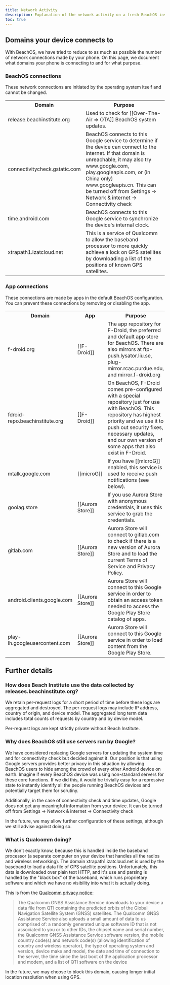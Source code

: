 ```yaml
---
title: Network Activity
description: Explanation of the network activity on a fresh BeachOS install
toc: true
---
```


## Domains your device connects to

With BeachOS, we have tried to reduce to as much as possible the number of network connections made by your phone. On this page, we document what domains your phone is connecting to and for what purpose.

### BeachOS connections

These network connections are initiated by the operating system itself and cannot be changed.

<table class="table" markdown="0">
<tr>
  <th>Domain</th>
  <th>Purpose</th>
</tr>
<tr>
  <td>release.beachinstitute.org</td>
  <td>Used to check for [[Over-The-Air => OTA]] BeachOS system updates.</td>
</tr>
<tr>
  <td>connectivitycheck.gstatic.com</td>
  <td>BeachOS connects to this Google service to determine if the device can connect to the internet. If that domain is unreachable, it may also try www.google.com, play.googleapis.com, or (in China only) www.googleapis.cn. This can be turned off from Settings -> Network & internet -> Connectivity check</td>
</tr>
<tr>
  <td>time.android.com</td>
  <td>BeachOS connects to this Google service to synchronize the device's internal clock.</td>
</tr>
<tr>
  <td>xtrapath1.izatcloud.net</td>
  <td>This is a service of Qualcomm to allow the baseband processor to more quickly achieve a lock on GPS satellites by downloading a list of the positions of known GPS satellites.</td>
</tr>
</table>

### App connections

These connections are made by apps in the default BeachOS configuration. You can prevent these connections by removing or disabling the app.

<table class="table" markdown="0">
<tr>
  <th>Domain</th>
  <th>App</th>
  <th>Purpose</th>
</tr>
<tr>
  <td>f-droid.org</td>
  <td>[[F-Droid]]</td>
  <td>The app repository for F-Droid, the preferred and default app store for BeachOS. There are also mirrors at ftp-push.lysator.liu.se, plug-mirror.rcac.purdue.edu, and mirror.f-droid.org</td>
</tr>
<tr>
  <td>fdroid-repo.beachinstitute.org</td>
  <td>[[F-Droid]]</td>
  <td>On BeachOS, F-Droid comes pre-configured with a special repository just for use with BeachOS. This repository has highest priority and we use it to push out security fixes, necessary updates, and our own version of some apps that also exist in F-Droid.</td>
</tr>
<tr>
  <td>mtalk.google.com</td>
  <td>[[microG]]</td>
  <td>If you have [[microG]] enabled, this service is used to receive push notifications (see below).</td>
</tr>
<tr>
  <td>goolag.store</td>
  <td>[[Aurora Store]]</td>
  <td>If you use Aurora Store with anonymous credentials, it uses this service to grab the credentials.</td>
</tr>
<tr>
  <td>gitlab.com</td>
  <td>[[Aurora Store]]</td>
  <td>Aurora Store will connect to gitlab.com to check if there is a new version of Aurora Store and to load the current Terms of Service and Privacy Policy.</td>
</tr>
<tr>
  <td>android.clients.google.com</td>
  <td>[[Aurora Store]]</td>
  <td>Aurora Store will connect to this Google service in order to obtain an access token needed to access the Google Play Store catalog of apps.</td>
</tr>
<tr>
  <td>play-lh.googleusercontent.com</td>
  <td>[[Aurora Store]]</td>
  <td>Aurora Store will connect to this Google service in order to load content from the Google Play Store.</td>
</tr>
</table>

## Further details

### How does Beach Institute use the data collected by releases.beachinstitute.org?

We retain per-request logs for a short period of time before these logs are aggregated and destroyed. The per-request logs may include IP address, country of origin, and device model. The aggregated long term data includes total counts of requests by country and by device model.

Per-request logs are kept strictly private without Beach Institute.

### Why does BeachOS still use servers run by Google?

We have considered replacing Google servers for updating the system time and for connectivity check but decided against it. Our position is that using Google servers provides better privacy in this situation by allowing BeachOS users to hide among the crowd of every other Android device on earth. Imagine if every BeachOS device was using non-standard servers for these core functions. If we did this, it would be trivially easy for a repressive state to instantly identify all the people running BeachOS devices and potentially target them for scrutiny.

Additionally, in the case of connectivity check and time updates, Google does not get any meaningful information from your device. It can be turned off from Settings -> Network & internet -> Connectivity check

In the future, we may allow further configuration of these settings, although we still advise against doing so.

### What is Qualcomm doing?

We don't exactly know, because this is handled inside the baseband processor (a separate computer on your device that handles all the radios and wireless networking). The domain xtrapath1.izatcloud.net is used by the baseband to load a data file of GPS satellite positions. Unfortunately, this data is downloaded over plain text HTTP, and it's use and parsing is handled by the "black box" of the baseband, which runs proprietary software and which we have no visibility into what it is actually doing.

This is from the [Qualcomm privacy notice](https://www.qualcomm.com/site/privacy/services):

> The Qualcomm GNSS Assistance Service downloads to your device a data file from QTI containing the predicted orbits of the Global Navigation Satellite System (GNSS) satellites. The Qualcomm GNSS Assistance Service also uploads a small amount of data to us comprised of: a randomly generated unique software ID that is not associated to you or to other IDs, the chipset name and serial number, the Qualcomm GNSS Assistance Service software version, the mobile country code(s) and network code(s) (allowing identification of country and wireless operator), the type of operating system and version, device make and model, the date and time of connection to the server, the time since the last boot of the application processor and modem, and a list of QTI software on the device

In the future, we may choose to block this domain, causing longer initial location resolution when using GPS.
